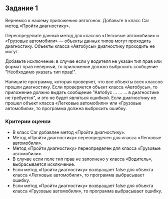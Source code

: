## Задание 1
Вернемся к нашему приложению автогонок. Добавьте в класс Car метод «Пройти диагностику».

Переопределите данный метод для классов «Легковые автомобили» и «Грузовые автомобили» — объекты данных типов могут проходить диагностику. Объекты класса «Автобусы» диагностику проходить не могут.

Добавьте исключение: в случае если у водителя не указан тип прав или формат прав неверный, то приложение должно выбросить сообщение "Необходимо указать тип прав!".

Напишите программу, которая проверяет, что все объекты всех классов прошли диагностику. Если проверяется объект класса «Автобусы», то приложение должно выдать сообщение "Автобус … … … в диагностике не требуется", и это не будет являться ошибкой. Если диагностику не прошел объект класса «Легковые автомобили» или «Грузовые автомобили», то программа должна выбросить ошибку.

### Критерии оценки
- В класс Car добавлен метод «Пройти диагностику».
- Метод «Пройти диагностику» переопределен для класса «Легковые автомобили».
- Метод «Пройти диагностику» переопределен для класса «Грузовые автомобили».
- В случае если поле тип прав не заполнено у класса «Водитель», выбрасывается исключение.
- Если метод «Пройти диагностику» возвращает false для объекта класса «Легковые автомобили», то программа выбрасывает ошибку.
- Если метод «Пройти диагностику» возвращает false для объекта класса «Грузовые автомобили», то программа выбрасывает ошибку.